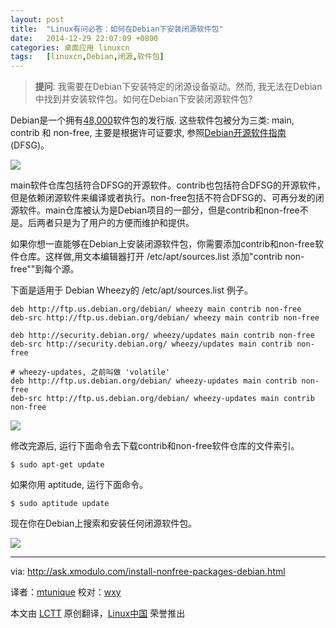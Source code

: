 ```yaml
---
layout: post
title:	"Linux有问必答：如何在Debian下安装闭源软件包"
date:	2014-12-29 22:07:09 +0800 
categories:	桌面应用 linuxcn 
tags:	[linuxcn,Debian,闭源,软件包]
---
```




> 
> **提问**: 我需要在Debian下安装特定的闭源设备驱动。然而, 我无法在Debian中找到并安装软件包。如何在Debian下安装闭源软件包?
> 
> 
> 


Debian是一个拥有[48,000](https://packages.debian.org/stable/allpackages?format=txt.gz)软件包的发行版. 这些软件包被分为三类: main, contrib 和 non-free, 主要是根据许可证要求, 参照[Debian开源软件指南](https://www.debian.org/social_contract.html#guidelines) (DFSG)。


![](/Asserts/Images//attachment/album/201412/29/220713yhzgrz786p4y48sc.png)


main软件仓库包括符合DFSG的开源软件。contrib也包括符合DFSG的开源软件，但是依赖闭源软件来编译或者执行。non-free包括不符合DFSG的、可再分发的闭源软件。main仓库被认为是Debian项目的一部分，但是contrib和non-free不是。后两者只是为了用户的方便而维护和提供。


如果你想一直能够在Debian上安装闭源软件包，你需要添加contrib和non-free软件仓库。这样做,用文本编辑器打开 /etc/apt/sources.list 添加"contrib non-free""到每个源。


下面是适用于 Debian Wheezy的 /etc/apt/sources.list 例子。



```
deb http://ftp.us.debian.org/debian/ wheezy main contrib non-free
deb-src http://ftp.us.debian.org/debian/ wheezy main contrib non-free

deb http://security.debian.org/ wheezy/updates main contrib non-free
deb-src http://security.debian.org/ wheezy/updates main contrib non-free

# wheezy-updates, 之前叫做 'volatile'
deb http://ftp.us.debian.org/debian/ wheezy-updates main contrib non-free
deb-src http://ftp.us.debian.org/debian/ wheezy-updates main contrib non-free

```

![](/Asserts/Images//attachment/album/201412/29/220718jplzmc259pc9bck6.jpg)


修改完源后, 运行下面命令去下载contrib和non-free软件仓库的文件索引。



```
$ sudo apt-get update

```

如果你用 aptitude, 运行下面命令。



```
$ sudo aptitude update

```

现在你在Debian上搜索和安装任何闭源软件包。


![](/Asserts/Images//attachment/album/201412/29/220746pnovbc51blswbdv1.jpg)




---


via: <http://ask.xmodulo.com/install-nonfree-packages-debian.html>


译者：[mtunique](https://github.com/mtunique) 校对：[wxy](https://github.com/wxy)


本文由 [LCTT](https://github.com/LCTT/TranslateProject) 原创翻译，[Linux中国](http://linux.cn/) 荣誉推出
